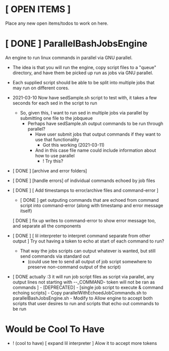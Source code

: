 # [ OPEN ITEMS ]
Place any new open items/todos to work on here.

# [ DONE ] ParallelBashJobsEngine
An engine to run linux commands in parallel via GNU parallel. 

- The idea is that you will run the engine, copy script files to a "queue" directory, and have them be picked up run as jobs via GNU parallel.
- Each supplied script should be able to be split into multiple jobs that may run on different cores.


- 2021-03-10 Now have sedSample.sh script to test with, it takes a few seconds for each sed in the script to run
    - So, given this, I want to run sed in multiple jobs via parallel by submitting one file to the jobqueue
        - Perhaps have sedSample.sh output commands to be run through parallel? 
            - Have user submit jobs that output commands if they want to use that functionality
                - Got this working (2021-03-11)
            - And in this case file name could include information about how to use parallel
                - ! Try this?

- [ DONE ] [archive and error folders] 

- [ DONE ] [handle errors] of individual commands echoed by job files

- [ DONE ] [ Add timestamps to error/archive files and command-error ]
    - [ DONE ] get outputing commands that are echoed from command script into command-error (along with timestamp and error message itself)


    [ DONE ] fix up writes to command-error to show error message too, and separate all the components

- [ DONE ] [ lil interpreter to interpret command separate from other output ] Try out having a token to echo at start of each command to run? 
    - That way the jobs scripts can output whatever is wanted, but still send commands via standard out
        - (could use tee to send all output of job script somewhere to preserve non-command output of the script)


- [ DONE actually :3 it will run job script files as script via parallel, any output lines not starting with _-_-_COMMAND- token will not be ran as commands ]
                    - [DEPRECATED]
                        - [single job script to execute & command echoing scripts] 
                            - Copy parallelWithEchoedJobCommands.sh to parallelBashJobsEngine.sh
                            - Modify to Allow engine to accept both scripts that user desires to run and scripts that echo out commands to be run
# Would be Cool To Have
- ! (cool to have) [ expand lil interpreter ] Alow it to accept more tokens